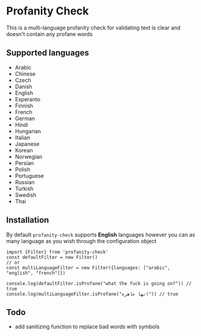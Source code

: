 # Profanity Check

This is a multi-language profanity check for validating text is clear and doesn't contain any profane words

## Supported languages
  - Arabic
  - Chinese
  - Czech
  - Danish
  - English
  - Esperanto
  - Finnish
  - French
  - German
  - Hindi
  - Hungarian
  - Italian
  - Japanese
  - Korean
  - Norwegian
  - Persian
  - Polish
  - Portuguese
  - Russian
  - Turkish
  - Swedish
  - Thai


## Installation
By default ```profanity-check``` supports **English** languages however you can as many language as you wish through the configuration object
```
import {Filter} from 'profanity-check'
const defaultFilter = new Filter()
// or
const multiLanguageFilter = new Filter({languages: ["arabic", "english", "french"]})

console.log(defaultFilter.isProfane("what the fuck is going on?")) // true
console.log(multiLanguageFilter.isProfane("انها عاهرة")) // true
```
## Todo
- add sanitizing function to replace bad words with symbols